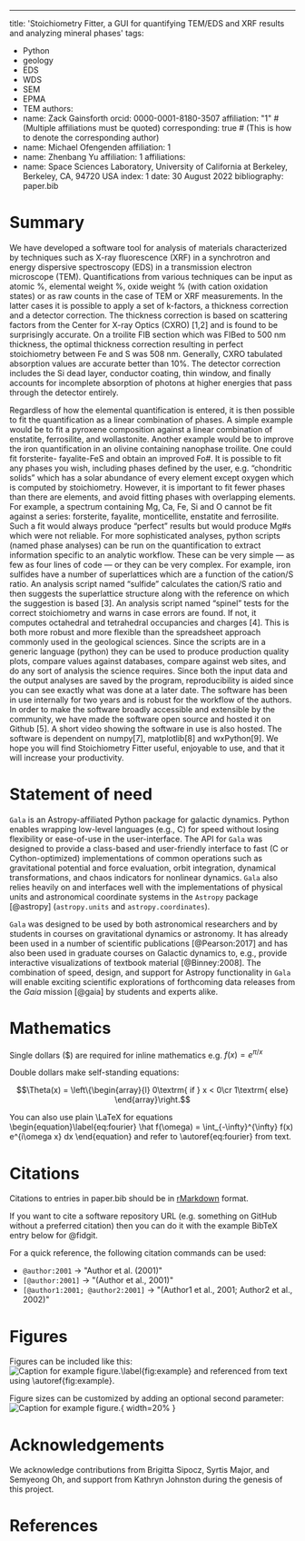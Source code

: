 ---
title: 'Stoichiometry Fitter, a GUI for quantifying TEM/EDS and XRF results and analyzing mineral phases'
tags:
  - Python
  - geology
  - EDS
  - WDS
  - SEM
  - EPMA
  - TEM
authors:
  - name: Zack Gainsforth
    orcid: 0000-0001-8180-3507
    affiliation: "1" # (Multiple affiliations must be quoted)
    corresponding: true # (This is how to denote the corresponding author)
  - name: Michael Ofengenden
    affiliation: 1
  - name: Zhenbang  Yu 
    affiliation: 1
affiliations:
 - name: Space Sciences Laboratory, University of California at Berkeley, Berkeley, CA, 94720 USA
   index: 1
date: 30 August 2022
bibliography: paper.bib

# Summary

We have developed a software tool for analysis of materials characterized by techniques such as X-ray fluorescence (XRF) in a synchrotron and energy dispersive spectroscopy (EDS) in a transmission electron microscope (TEM). 
Quantifications from various techniques can be input as atomic %, elemental weight %, oxide weight % (with cation oxidation states) or as raw counts in the case of TEM or XRF measurements. 
In the latter cases it is possible to apply a set of k-factors, a thickness correction and a detector correction. 
The thickness correction is based on scattering factors from the Center for X-ray Optics (CXRO) [1,2] and is found to be surprisingly accurate. 
On a troilite FIB section which was FIBed to 500 nm thickness, the optimal thickness correction resulting in perfect stoichiometry between Fe and S was 508 nm. 
Generally, CXRO tabulated absorption values are accurate better than 10%. 
The detector correction includes the Si dead layer, conductor coating, thin window, and finally accounts for incomplete absorption of photons at higher energies that pass through the detector entirely.

Regardless of how the elemental quantification is entered, it is then possible to fit the quantification as a linear combination of phases. A simple example would be to fit a pyroxene composition against a linear combination of enstatite, ferrosilite, and wollastonite. Another example would be to improve the iron quantification in an olivine containing nanophase troilite. One could fit forsterite- fayalite-FeS and obtain an improved Fo#. It is possible to fit any phases you wish, including phases defined by the user, e.g. “chondritic solids” which has a solar abundance of every element except oxygen which is computed by stoichiometry.
However, it is important to fit fewer phases than there are elements, and avoid fitting phases with overlapping elements. For example, a spectrum containing Mg, Ca, Fe, Si and O cannot be fit against a series: forsterite, fayalite, monticellite, enstatite and ferrosilite. Such a fit would always produce “perfect” results but would produce Mg#s which were not reliable.
For more sophisticated analyses, python scripts (named phase analyses) can be run on the quantification to extract information specific to an analytic workflow. These can be very simple — as few as four lines of code — or they can be very complex. For example, iron sulfides have a number of superlattices which are a function of the cation/S ratio. An analysis script named “sulfide” calculates the cation/S ratio and then suggests the superlattice structure along with the reference on which the suggestion is based [3]. An analysis script named “spinel” tests for the correct stoichiometry and warns in case errors are found. If not, it computes octahedral and tetrahedral occupancies and charges [4]. This is both more robust and more flexible than the spreadsheet approach commonly used in the geological sciences.
Since the scripts are in a generic language (python) they can be used to produce production quality plots, compare values against databases, compare against web sites, and do any sort of analysis the science requires.
Since both the input data and the output analyses are saved by the program, reproducibility is aided since you can see exactly what was done at a later date.
The software has been in use internally for two years and is robust for the workflow of the authors. In order to make the software broadly accessible and extensible by the community, we have made the software open source and hosted it on Github [5]. A short video showing the software in use is also hosted. The software is dependent on numpy[7], matplotlib[8] and wxPython[9]. We hope you will find Stoichiometry Fitter useful, enjoyable to use, and that it will increase your productivity.

# Statement of need

`Gala` is an Astropy-affiliated Python package for galactic dynamics. Python
enables wrapping low-level languages (e.g., C) for speed without losing
flexibility or ease-of-use in the user-interface. The API for `Gala` was
designed to provide a class-based and user-friendly interface to fast (C or
Cython-optimized) implementations of common operations such as gravitational
potential and force evaluation, orbit integration, dynamical transformations,
and chaos indicators for nonlinear dynamics. `Gala` also relies heavily on and
interfaces well with the implementations of physical units and astronomical
coordinate systems in the `Astropy` package [@astropy] (`astropy.units` and
`astropy.coordinates`).

`Gala` was designed to be used by both astronomical researchers and by
students in courses on gravitational dynamics or astronomy. It has already been
used in a number of scientific publications [@Pearson:2017] and has also been
used in graduate courses on Galactic dynamics to, e.g., provide interactive
visualizations of textbook material [@Binney:2008]. The combination of speed,
design, and support for Astropy functionality in `Gala` will enable exciting
scientific explorations of forthcoming data releases from the *Gaia* mission
[@gaia] by students and experts alike.

# Mathematics

Single dollars ($) are required for inline mathematics e.g. $f(x) = e^{\pi/x}$

Double dollars make self-standing equations:

$$\Theta(x) = \left\{\begin{array}{l}
0\textrm{ if } x < 0\cr
1\textrm{ else}
\end{array}\right.$$

You can also use plain \LaTeX for equations
\begin{equation}\label{eq:fourier}
\hat f(\omega) = \int_{-\infty}^{\infty} f(x) e^{i\omega x} dx
\end{equation}
and refer to \autoref{eq:fourier} from text.

# Citations

Citations to entries in paper.bib should be in
[rMarkdown](http://rmarkdown.rstudio.com/authoring_bibliographies_and_citations.html)
format.

If you want to cite a software repository URL (e.g. something on GitHub without a preferred
citation) then you can do it with the example BibTeX entry below for @fidgit.

For a quick reference, the following citation commands can be used:
- `@author:2001`  ->  "Author et al. (2001)"
- `[@author:2001]` -> "(Author et al., 2001)"
- `[@author1:2001; @author2:2001]` -> "(Author1 et al., 2001; Author2 et al., 2002)"

# Figures

Figures can be included like this:
![Caption for example figure.\label{fig:example}](figure.png)
and referenced from text using \autoref{fig:example}.

Figure sizes can be customized by adding an optional second parameter:
![Caption for example figure.](figure.png){ width=20% }

# Acknowledgements

We acknowledge contributions from Brigitta Sipocz, Syrtis Major, and Semyeong
Oh, and support from Kathryn Johnston during the genesis of this project.

# References
